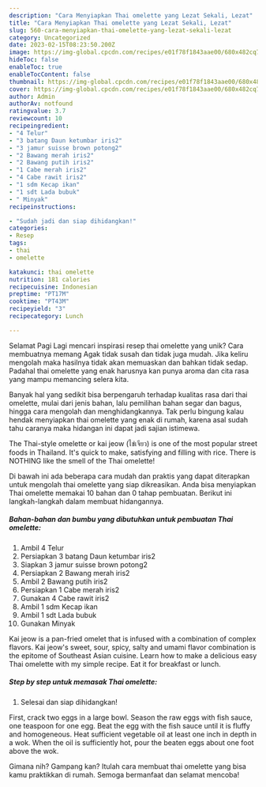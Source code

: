 ```yaml
---
description: "Cara Menyiapkan Thai omelette yang Lezat Sekali, Lezat"
title: "Cara Menyiapkan Thai omelette yang Lezat Sekali, Lezat"
slug: 560-cara-menyiapkan-thai-omelette-yang-lezat-sekali-lezat
category: Uncategorized
date: 2023-02-15T08:23:50.200Z
image: https://img-global.cpcdn.com/recipes/e01f78f1843aae00/680x482cq70/thai-omelette-foto-resep-utama.jpg
hideToc: false
enableToc: true
enableTocContent: false
thumbnail: https://img-global.cpcdn.com/recipes/e01f78f1843aae00/680x482cq70/thai-omelette-foto-resep-utama.jpg
cover: https://img-global.cpcdn.com/recipes/e01f78f1843aae00/680x482cq70/thai-omelette-foto-resep-utama.jpg
author: Admin
authorAv: notfound
ratingvalue: 3.7
reviewcount: 10
recipeingredient:
- "4 Telur"
- "3 batang Daun ketumbar iris2"
- "3 jamur suisse brown potong2"
- "2 Bawang merah iris2"
- "2 Bawang putih iris2"
- "1 Cabe merah iris2"
- "4 Cabe rawit iris2"
- "1 sdm Kecap ikan"
- "1 sdt Lada bubuk"
- " Minyak"
recipeinstructions:

- "Sudah jadi dan siap dihidangkan!"
categories:
- Resep
tags:
- thai
- omelette

katakunci: thai omelette 
nutrition: 181 calories
recipecuisine: Indonesian
preptime: "PT17M"
cooktime: "PT43M"
recipeyield: "3"
recipecategory: Lunch

---
```



Selamat Pagi Lagi mencari inspirasi resep thai omelette yang unik? Cara membuatnya memang Agak tidak susah dan tidak juga mudah. Jika keliru mengolah maka hasilnya tidak akan memuaskan dan bahkan tidak sedap. Padahal thai omelette yang enak harusnya kan punya aroma dan cita rasa yang mampu memancing selera kita.


Banyak hal yang sedikit bisa berpengaruh terhadap kualitas rasa dari thai omelette, mulai dari jenis bahan, lalu pemilihan bahan segar dan bagus, hingga cara mengolah dan menghidangkannya. Tak perlu bingung kalau hendak menyiapkan thai omelette yang enak di rumah, karena asal sudah tahu caranya maka hidangan ini dapat jadi sajian istimewa.

The Thai-style omelette or kai jeow (ไข่เจียว) is one of the most popular street foods in Thailand. It&#39;s quick to make, satisfying and filling with rice. There is NOTHING like the smell of the Thai omelette!


Di bawah ini ada beberapa cara mudah dan praktis yang dapat diterapkan untuk mengolah thai omelette yang siap dikreasikan. Anda bisa menyiapkan Thai omelette memakai 10 bahan dan 0 tahap pembuatan. Berikut ini langkah-langkah dalam membuat hidangannya.

<!--inarticleads1-->

##### Bahan-bahan dan bumbu yang dibutuhkan untuk pembuatan Thai omelette:

1. Ambil 4 Telur
1. Persiapkan 3 batang Daun ketumbar iris2
1. Siapkan 3 jamur suisse brown potong2
1. Persiapkan 2 Bawang merah iris2
1. Ambil 2 Bawang putih iris2
1. Persiapkan 1 Cabe merah iris2
1. Gunakan 4 Cabe rawit iris2
1. Ambil 1 sdm Kecap ikan
1. Ambil 1 sdt Lada bubuk
1. Gunakan  Minyak


Kai jeow is a pan-fried omelet that is infused with a combination of complex flavors. Kai jeow&#39;s sweet, sour, spicy, salty and umami flavor combination is the epitome of Southeast Asian cuisine. Learn how to make a delicious easy Thai omelette with my simple recipe. Eat it for breakfast or lunch. 

<!--inarticleads2-->

##### Step by step untuk memasak Thai omelette:


1. Selesai dan siap dihidangkan!

First, crack two eggs in a large bowl. Season the raw eggs with fish sauce, one teaspoon for one egg. Beat the egg with the fish sauce until it is fluffy and homogeneous. Heat sufficient vegetable oil at least one inch in depth in a wok. When the oil is sufficiently hot, pour the beaten eggs about one foot above the wok. 

Gimana nih? Gampang kan? Itulah cara membuat thai omelette yang bisa kamu praktikkan di rumah. Semoga bermanfaat dan selamat mencoba!
